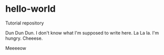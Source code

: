 # hello-world

Tutorial repository

Dun Dun Dun. I don't know what I'm supposed to write here. La La la. I'm hungry. Cheeese. 

Meeeeow
